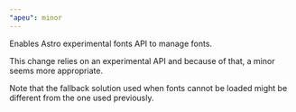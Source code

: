 ```yaml
---
"apeu": minor
---
```


Enables Astro experimental fonts API to manage fonts.

This change relies on an experimental API and because of that, a minor seems more appropriate.

Note that the fallback solution used when fonts cannot be loaded might be different from the one used previously.
